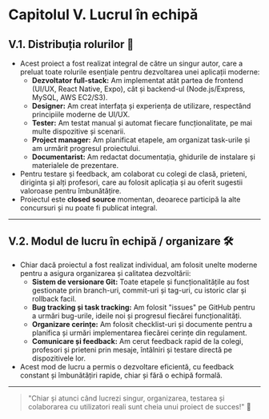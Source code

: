 # Capitolul V. Lucrul în echipă

## V.1. Distribuția rolurilor 👤

- Acest proiect a fost realizat integral de către un singur autor, care a preluat toate rolurile esențiale pentru dezvoltarea unei aplicații moderne:
  - **Dezvoltator full-stack:** Am implementat atât partea de frontend (UI/UX, React Native, Expo), cât și backend-ul (Node.js/Express, MySQL, AWS EC2/S3).
  - **Designer:** Am creat interfața și experiența de utilizare, respectând principiile moderne de UI/UX.
  - **Tester:** Am testat manual și automat fiecare funcționalitate, pe mai multe dispozitive și scenarii.
  - **Project manager:** Am planificat etapele, am organizat task-urile și am urmărit progresul proiectului.
  - **Documentarist:** Am redactat documentația, ghidurile de instalare și materialele de prezentare.
- Pentru testare și feedback, am colaborat cu colegi de clasă, prieteni, diriginta și alți profesori, care au folosit aplicația și au oferit sugestii valoroase pentru îmbunătățire.
- Proiectul este **closed source** momentan, deoarece participă la alte concursuri și nu poate fi publicat integral.

---

## V.2. Modul de lucru în echipă / organizare 🛠️

- Chiar dacă proiectul a fost realizat individual, am folosit unelte moderne pentru a asigura organizarea și calitatea dezvoltării:
  - **Sistem de versionare Git:** Toate etapele și funcționalitățile au fost gestionate prin branch-uri, commit-uri și tag-uri, cu istoric clar și rollback facil.
  - **Bug tracking și task tracking:** Am folosit "issues" pe GitHub pentru a urmări bug-urile, ideile noi și progresul fiecărei funcționalități.
  - **Organizare cerințe:** Am folosit checklist-uri și documente pentru a planifica și urmări implementarea fiecărei cerințe din regulament.
  - **Comunicare și feedback:** Am cerut feedback rapid de la colegi, profesori și prieteni prin mesaje, întâlniri și testare directă pe dispozitivele lor.
- Acest mod de lucru a permis o dezvoltare eficientă, cu feedback constant și îmbunătățiri rapide, chiar și fără o echipă formală.

---

> "Chiar și atunci când lucrezi singur, organizarea, testarea și colaborarea cu utilizatori reali sunt cheia unui proiect de succes!" 💪 